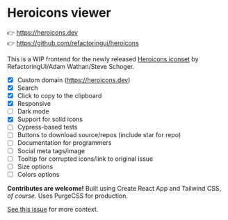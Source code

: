 # Heroicons viewer

👉 https://heroicons.dev<br>
👉 https://github.com/refactoringui/heroicons

This is a WIP frontend for the newly released [Heroicons iconset](https://github.com/refactoringui/heroicons) by RefactoringUI/Adam Wathan/Steve Schoger.

- [x] Custom domain (https://heroicons.dev)
- [x] Search
- [x] Click to copy to the clipboard
- [x] Responsive
- [ ] Dark mode
- [x] Support for solid icons
- [ ] Cypress-based tests
- [ ] Buttons to download source/repos (include star for repo)
- [ ] Documentation for programmers
- [ ] Social meta tags/image
- [ ] Tooltip for corrupted icons/link to original issue
- [ ] Size options
- [ ] Colors options

**Contributes are welcome!** Built using Create React App and Tailwind CSS, _of course_. Uses PurgeCSS for production.

[See this issue](https://github.com/refactoringui/heroicons/issues/2#issue-570090097) for more context.
